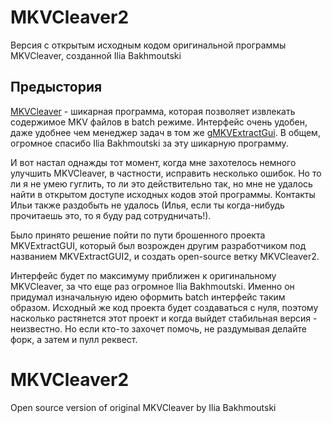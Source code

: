# MKVCleaver2
Версия с открытым исходным кодом оригинальной программы MKVCleaver, созданной Ilia Bakhmoutski

## Предыстория
[MKVCleaver](https://blogs.sapib.ca/apps/mkvcleaver/) - шикарная программа, которая позволяет извлекать содержимое MKV файлов в batch режиме. Интерфейс очень удобен, даже удобнее чем менеджер задач в том же [gMKVExtractGui](https://sourceforge.net/projects/gmkvextractgui/). В общем, огромное спасибо Ilia Bakhmoutski за эту шикарную программу.

И вот настал однажды тот момент, когда мне захотелось немного улучшить MKVCleaver, в частности, исправить несколько ошибок. Но то ли я не умею гуглить, то ли это действительно так, но мне не удалось найти в открытом доступе исходных кодов этой программы. Контакты Ильи также раздобыть не удалось (Илья, если ты когда-нибудь прочитаешь это, то я буду рад сотрудничать!).

Было принято решение пойти по пути брошенного проекта MKVExtractGUI, который был возрожден другим разработчиком под названием MKVExtractGUI2, и создать open-source ветку MKVCleaver2.

Интерфейс будет по максимуму приближен к оригинальному MKVCleaver, за что еще раз огромное Ilia Bakhmoutski. Именно он придумал изначальную идею оформить batch интерфейс таким образом. Исходный же код проекта будет создаваться с нуля, поэтому насколько растянется этот проект и когда выйдет стабильная версия - неизвестно. Но если кто-то захочет помочь, не раздумывая делайте форк, а затем и пулл реквест.

# MKVCleaver2
Open source version of original MKVCleaver by Ilia Bakhmoutski

